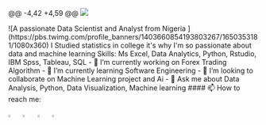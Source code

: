@@ -4,42 +4,59 @@
  <a href="https://git.io/typing-svg">
    <img src="https://readme-typing-svg.herokuapp.com/?lines=Hello,+There!+👋;This+is+Jude+Chukwuemeka...;Nice+to+meet+you!&center=true&size=27">
  </a>
</h1>
![A passionate Data Scientist and Analyst from Nigeria ](https://pbs.twimg.com/profile_banners/1403660854193803267/1650353181/1080x360)
I Studied statistics in college it's why I'm so passionate about data and machine learning
Skills: Ms Excel, Data Analytics, Python, Rstudio, IBM Spss, Tableau, SQL 
- 🔭 I’m currently working on Forex Trading Algorithm  
- 🌱 I’m currently learning Software Engineering  
- 👯 I’m looking to collaborate on Machine Learning project and Ai
- 💬 Ask me about Data Analysis, Python, Data Visualization, Machine learning 
#### 📫 How to reach me:
  
  [<img src="https://github.com/sciencepal/sciencepal/blob/master/assets/discord-round.svg" width="3.5%"/>](https://discord.gg/B83d9xzg)  &nbsp; [<img src="https://img.icons8.com/color/48/000000/twitter.png" width="3.5%"/>](https://twitter.com/iamjudeicon)  &nbsp; [<img src="https://img.icons8.com/color/48/000000/linkedin.png" width="3.5%"/>](https://www.linkedin.com/in/jude-chukwuemeka-096ba2148/)  &nbsp; <a href="mailto:judecchukwuemeka@thematickloud.com"> <img src="https://img.icons8.com/fluent/48/000000/gmail.png" width="3.5%"/>
